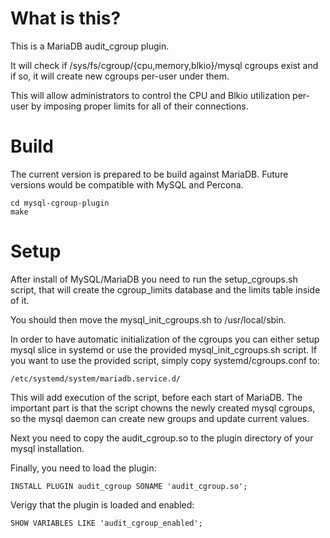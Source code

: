 # What is this?

This is a MariaDB audit_cgroup plugin. 

It will check if /sys/fs/cgroup/{cpu,memory,blkio}/mysql cgroups exist and if so, 
it will create new cgroups per-user under them. 


This will allow administrators to control the CPU and Blkio utilization per-user
by imposing proper limits for all of their connections.

# Build
The current version is prepared to be build against MariaDB.
Future versions would be compatible with MySQL and Percona.

```
cd mysql-cgroup-plugin
make
```

# Setup

After install of MySQL/MariaDB you need to run the setup_cgroups.sh script, that will 
create the cgroup_limits database and the limits table inside of it.

You should then move the mysql_init_cgroups.sh to /usr/local/sbin.

In order to have automatic initialization of the cgroups you can either setup mysql slice
in systemd or use the provided mysql_init_cgroups.sh script.
If you want to use the provided script, simply copy systemd/cgroups.conf to:
```
/etc/systemd/system/mariadb.service.d/
```
This will add execution of the script, before each start of MariaDB.
The important part is that the script chowns the newly created mysql cgroups, so the 
mysql daemon can create new groups and update current values.

Next you need to copy the audit_cgroup.so to the plugin directory of your mysql installation.

Finally, you need to load the plugin:
```
INSTALL PLUGIN audit_cgroup SONAME 'audit_cgroup.so';
```

Verigy that the plugin is loaded and enabled:
```
SHOW VARIABLES LIKE 'audit_cgroup_enabled';
```
